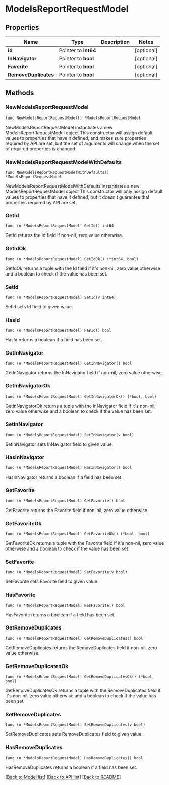 # ModelsReportRequestModel

## Properties

Name | Type | Description | Notes
------------ | ------------- | ------------- | -------------
**Id** | Pointer to **int64** |  | [optional] 
**InNavigator** | Pointer to **bool** |  | [optional] 
**Favorite** | Pointer to **bool** |  | [optional] 
**RemoveDuplicates** | Pointer to **bool** |  | [optional] 

## Methods

### NewModelsReportRequestModel

`func NewModelsReportRequestModel() *ModelsReportRequestModel`

NewModelsReportRequestModel instantiates a new ModelsReportRequestModel object
This constructor will assign default values to properties that have it defined,
and makes sure properties required by API are set, but the set of arguments
will change when the set of required properties is changed

### NewModelsReportRequestModelWithDefaults

`func NewModelsReportRequestModelWithDefaults() *ModelsReportRequestModel`

NewModelsReportRequestModelWithDefaults instantiates a new ModelsReportRequestModel object
This constructor will only assign default values to properties that have it defined,
but it doesn't guarantee that properties required by API are set

### GetId

`func (o *ModelsReportRequestModel) GetId() int64`

GetId returns the Id field if non-nil, zero value otherwise.

### GetIdOk

`func (o *ModelsReportRequestModel) GetIdOk() (*int64, bool)`

GetIdOk returns a tuple with the Id field if it's non-nil, zero value otherwise
and a boolean to check if the value has been set.

### SetId

`func (o *ModelsReportRequestModel) SetId(v int64)`

SetId sets Id field to given value.

### HasId

`func (o *ModelsReportRequestModel) HasId() bool`

HasId returns a boolean if a field has been set.

### GetInNavigator

`func (o *ModelsReportRequestModel) GetInNavigator() bool`

GetInNavigator returns the InNavigator field if non-nil, zero value otherwise.

### GetInNavigatorOk

`func (o *ModelsReportRequestModel) GetInNavigatorOk() (*bool, bool)`

GetInNavigatorOk returns a tuple with the InNavigator field if it's non-nil, zero value otherwise
and a boolean to check if the value has been set.

### SetInNavigator

`func (o *ModelsReportRequestModel) SetInNavigator(v bool)`

SetInNavigator sets InNavigator field to given value.

### HasInNavigator

`func (o *ModelsReportRequestModel) HasInNavigator() bool`

HasInNavigator returns a boolean if a field has been set.

### GetFavorite

`func (o *ModelsReportRequestModel) GetFavorite() bool`

GetFavorite returns the Favorite field if non-nil, zero value otherwise.

### GetFavoriteOk

`func (o *ModelsReportRequestModel) GetFavoriteOk() (*bool, bool)`

GetFavoriteOk returns a tuple with the Favorite field if it's non-nil, zero value otherwise
and a boolean to check if the value has been set.

### SetFavorite

`func (o *ModelsReportRequestModel) SetFavorite(v bool)`

SetFavorite sets Favorite field to given value.

### HasFavorite

`func (o *ModelsReportRequestModel) HasFavorite() bool`

HasFavorite returns a boolean if a field has been set.

### GetRemoveDuplicates

`func (o *ModelsReportRequestModel) GetRemoveDuplicates() bool`

GetRemoveDuplicates returns the RemoveDuplicates field if non-nil, zero value otherwise.

### GetRemoveDuplicatesOk

`func (o *ModelsReportRequestModel) GetRemoveDuplicatesOk() (*bool, bool)`

GetRemoveDuplicatesOk returns a tuple with the RemoveDuplicates field if it's non-nil, zero value otherwise
and a boolean to check if the value has been set.

### SetRemoveDuplicates

`func (o *ModelsReportRequestModel) SetRemoveDuplicates(v bool)`

SetRemoveDuplicates sets RemoveDuplicates field to given value.

### HasRemoveDuplicates

`func (o *ModelsReportRequestModel) HasRemoveDuplicates() bool`

HasRemoveDuplicates returns a boolean if a field has been set.


[[Back to Model list]](../README.md#documentation-for-models) [[Back to API list]](../README.md#documentation-for-api-endpoints) [[Back to README]](../README.md)


